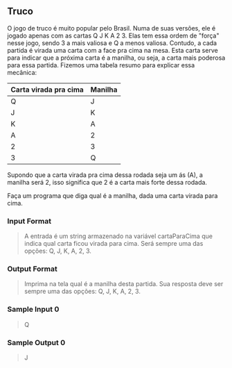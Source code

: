 ## Truco

O jogo de truco é muito popular pelo Brasil. Numa de suas versões, ele é jogado apenas com as cartas Q J K A 2 3. Elas tem essa ordem de "força" nesse jogo, sendo 3 a mais valiosa e Q a menos valiosa. Contudo, a cada partida é virada uma carta com a face pra cima na mesa. Esta carta serve para indicar que a próxima carta é a manilha, ou seja, a carta mais poderosa para essa partida. Fizemos uma tabela resumo para explicar essa mecânica:

| Carta virada pra cima | Manilha |
|---|---|
| Q | J |
| J | K |
| K | A |
| A | 2 |
| 2 | 3 |
| 3 | Q |

Supondo que a carta virada pra cima dessa rodada seja um ás (A), a manilha será 2, isso significa que 2 é a carta mais forte dessa rodada.

Faça um programa que diga qual é a manilha, dada uma carta virada para cima.

### Input Format

> A entrada é um string armazenado na variável cartaParaCima que indica qual carta ficou virada para cima. Será sempre uma das opções: Q, J, K, A, 2, 3.

### Output Format

> Imprima na tela qual é a manilha desta partida. Sua resposta deve ser sempre uma das opções: Q, J, K, A, 2, 3.

### Sample Input 0

> Q

### Sample Output 0

> J
